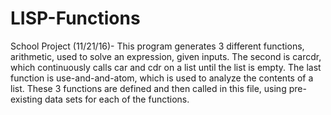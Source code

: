 # LISP-Functions
School Project (11/21/16)- This program generates 3 different functions, arithmetic, used to solve an expression, given inputs. The second is carcdr, which continuously calls car and cdr on a list until the list is empty. The last function is use-and-and-atom, which is used to analyze the contents of a list. These 3 functions are defined and then called in this file, using pre-existing data sets for each of the functions.
